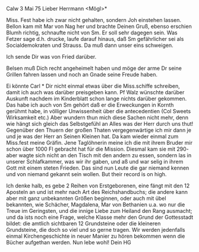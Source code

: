  Calw 3 Mai 75
Lieber Herrmann <Mögl>*

Miss. Fest habe ich zwar nicht gehalten, sondern Joh einstehen lassen. Bellon kam mit Mar von Nag her und brachte Deinen Gruß, ebenso erschien Blumh richtig, schnaufte nicht von Sm. Er soll sehr dagegen sein. Was Fetzer sage d.h. drucke, laufe darauf hinaus, daß Sm gefährlicher sei als Socialdemokraten und Strauss. Da muß dann unser eins schweigen.

Ich sende Dir was von Fried darüber.

Belsen muß Dich recht angeheimelt haben und möge der arme Dr seine Grillen fahren lassen und noch an Gnade seine Freude haben.

Ei könnte Carl <frage aber zuerst Herrn Riehm und bitte ihn das von Dir Geschriebene zu lesen>* Dir nicht einmal etwas über die Miss.schiffe schreiben, damit ich auch was darüber preisgeben kann. Pf Walz wünschte darüber Auskunft nachdem im Kinderblatt schon lange nichts darüber gekommen. 
Das habe ich auch von Sm gehört daß er die Erweckungen in Kornth gerühmt habe, in völliger Unwissenheit über die antecedentien (Col Sweets Wirksamkeit etc.) Aber wundern thun mich diese Sachen nicht mehr, denn wie hängt sich gleich das Selbstgefühl an Alles was der Herr durch uns thut! Gegenüber den Thuern der großen Thaten vergegenwärtige ich mir dann je und je was der Herr an Seinen Kleinen hat. Da kam wieder einmal zum Miss.fest meine Gräfin. Jene Taglöhnerin meine ich die mit ihrem Bruder mir schon über 1000 Fl gebracht hat für die Mission. Diesmal kam sie mit 290- aber wagte sich nicht an den Tisch mit den andern zu essen, sondern las in unserer Schlafkammer, was wir ihr gaben, und aß und war selig in ihrem Gott mit einem steten Frieden. Das sind nun Leute die gar niemand kennen und von niemand gekannt sein wollen. But their record is on high.

Ich denke halb, es gebe 2 Reihen von Erstgeborenen, eine fängt mit den 12 Aposteln an und ist mehr nach Art des Reichshandbuchs; die andere kann aber mit ganz unbekannten Größen beginnen, oder auch mit übel bekannten, wie Schächer, Magdalena, Mar von Bethanien u.a. wo nur die Treue im Geringsten, und die innige Liebe zum Heiland den Rang ausmacht; und da ists noch eine Frage, welche Klasse mehr den Grund der Gottesstadt bildet: die amtlich sichtbaren 12 Grundsteine oder die kleineren Grundsteine, die doch so viel und so gerne tragen. Wir werden jedenfalls einmal Kirchengeschichte in neuer Manier zu hören bekommen wenn die Bücher aufgethan werden. 
 Nun lebe wohl!
 Dein HG
